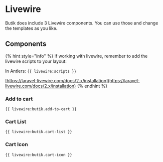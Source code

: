 # Livewire

Butik does include 3 Livewire components. You can use those and change the templates as you like.

## Components

{% hint style="info" %}
If working with livewire, remember to add the livewire scripts to your layout:  
   
In Antlers: `{{ livewire:scripts }}`  
  
[https://laravel-livewire.com/docs/2.x/installation](https://laravel-livewire.com/docs/2.x/installation)
{% endhint %}

### Add to cart

```text
{{ livewire:butik.add-to-cart }}
```

### Cart List

```text
{{ livewire:butik.cart-list }}
```

### Cart Icon

```text
{{ livewire:butik.cart-icon }}
```



